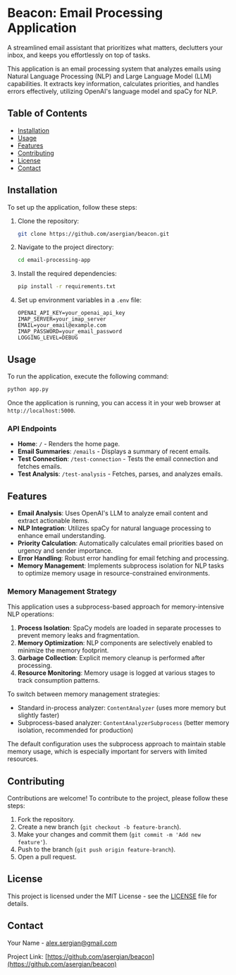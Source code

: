# Beacon: Email Processing Application
A streamlined email assistant that prioritizes what matters, declutters your inbox, and keeps you effortlessly on top of tasks.

This application is an email processing system that analyzes emails using Natural Language Processing (NLP) and Large Language Model (LLM) capabilities. It extracts key information, calculates priorities, and handles errors effectively, utilizing OpenAI's language model and spaCy for NLP.

## Table of Contents

- [Installation](#installation)
- [Usage](#usage)
- [Features](#features)
- [Contributing](#contributing)
- [License](#license)
- [Contact](#contact)

## Installation

To set up the application, follow these steps:

1. Clone the repository:
   ```bash
   git clone https://github.com/asergian/beacon.git
   ```
2. Navigate to the project directory:
   ```bash
   cd email-processing-app
   ```
3. Install the required dependencies:
   ```bash
   pip install -r requirements.txt
   ```
4. Set up environment variables in a `.env` file:
   ```plaintext
   OPENAI_API_KEY=your_openai_api_key
   IMAP_SERVER=your_imap_server
   EMAIL=your_email@example.com
   IMAP_PASSWORD=your_email_password
   LOGGING_LEVEL=DEBUG
   ```

## Usage

To run the application, execute the following command:

```bash
python app.py
```

Once the application is running, you can access it in your web browser at `http://localhost:5000`.

### API Endpoints

- **Home**: `/` - Renders the home page.
- **Email Summaries**: `/emails` - Displays a summary of recent emails.
- **Test Connection**: `/test-connection` - Tests the email connection and fetches emails.
- **Test Analysis**: `/test-analysis` - Fetches, parses, and analyzes emails.

## Features

- **Email Analysis**: Uses OpenAI's LLM to analyze email content and extract actionable items.
- **NLP Integration**: Utilizes spaCy for natural language processing to enhance email understanding.
- **Priority Calculation**: Automatically calculates email priorities based on urgency and sender importance.
- **Error Handling**: Robust error handling for email fetching and processing.
- **Memory Management**: Implements subprocess isolation for NLP tasks to optimize memory usage in resource-constrained environments.

### Memory Management Strategy

This application uses a subprocess-based approach for memory-intensive NLP operations:

1. **Process Isolation**: SpaCy models are loaded in separate processes to prevent memory leaks and fragmentation.
2. **Memory Optimization**: NLP components are selectively enabled to minimize the memory footprint.
3. **Garbage Collection**: Explicit memory cleanup is performed after processing.
4. **Resource Monitoring**: Memory usage is logged at various stages to track consumption patterns.

To switch between memory management strategies:

- Standard in-process analyzer: `ContentAnalyzer` (uses more memory but slightly faster)
- Subprocess-based analyzer: `ContentAnalyzerSubprocess` (better memory isolation, recommended for production)

The default configuration uses the subprocess approach to maintain stable memory usage, which is especially important for servers with limited resources.

## Contributing

Contributions are welcome! To contribute to the project, please follow these steps:

1. Fork the repository.
2. Create a new branch (`git checkout -b feature-branch`).
3. Make your changes and commit them (`git commit -m 'Add new feature'`).
4. Push to the branch (`git push origin feature-branch`).
5. Open a pull request.

## License

This project is licensed under the MIT License - see the [LICENSE](LICENSE) file for details.

## Contact

Your Name - [alex.sergian@gmail.com](mailto:alex.sergian@gmail.com)

Project Link: [https://github.com/asergian/beacon](https://github.com/asergian/beacon)
